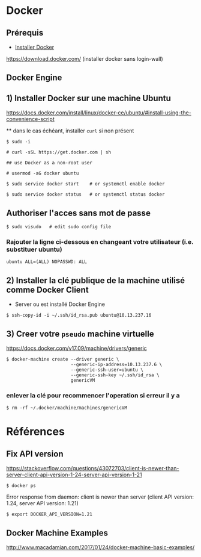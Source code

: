 # Docker

## Prérequis

* [Installer Docker](https://docs.docker.com/engine/getstarted/step_one/#step-1-get-docker)   

https://download.docker.com/ (installer docker sans login-wall)


## Docker Engine

## 1) Installer Docker sur une machine Ubuntu 

https://docs.docker.com/install/linux/docker-ce/ubuntu/#install-using-the-convenience-script

** dans le cas échéant, installer `curl` si non présent

```
$ sudo -i

# curl -sSL https://get.docker.com | sh

## use Docker as a non-root user

# usermod -aG docker ubuntu

$ sudo service docker start    # or systemctl enable docker

$ sudo service docker status   # or systemctl status docker

```

## Authoriser l'acces sans mot de passe

```
$ sudo visudo   # edit sudo config file
```

### Rajouter la ligne ci-dessous en changeant votre utilisateur (i.e. substituer ubuntu)
```
ubuntu ALL=(ALL) NOPASSWD: ALL
```

## 2) Installer la clé publique de la machine utilisé comme Docker Client

* Server ou est installé Docker Engine

```
$ ssh-copy-id -i ~/.ssh/id_rsa.pub ubuntu@10.13.237.16  
```

## 3) Creer votre `pseudo` machine virtuelle

https://docs.docker.com/v17.09/machine/drivers/generic

```
$ docker-machine create --driver generic \
                        --generic-ip-address=10.13.237.6 \
                        --generic-ssh-user=ubuntu \
                        --generic-ssh-key ~/.ssh/id_rsa \
                        genericVM
```

### enlever la clé pour recommencer l'operation si erreur il y a

```
$ rm -rf ~/.docker/machine/machines/genericVM
```

# Références 

## Fix API version

https://stackoverflow.com/questions/43072703/client-is-newer-than-server-client-api-version-1-24-server-api-version-1-21

```
$ docker ps
```
  Error response from daemon: client is newer than server (client API version: 1.24, server API version: 1.21)

```
$ export DOCKER_API_VERSION=1.21
```

## Docker Machine Examples

http://www.macadamian.com/2017/01/24/docker-machine-basic-examples/
